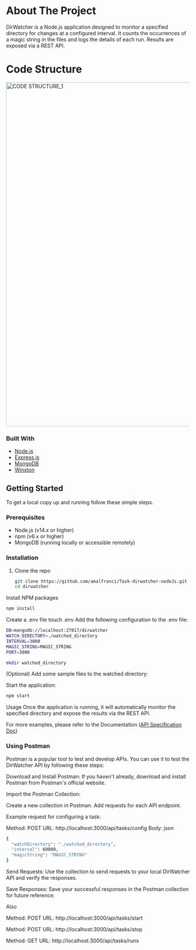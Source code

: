 # About The Project

DirWatcher is a Node.js application designed to monitor a specified directory for changes at a configured interval. It counts the occurrences of a magic string in the files and logs the details of each run. Results are exposed via a REST API.


# Code Structure

<img width="941" alt="CODE STRUCTURE_1" src="https://github.com/amalfranci/Task-dirwatcher-nodeJs/assets/65619344/47eb1a94-c44c-4adf-a31e-273ed1f6ffec">



### Built With

* [Node.js](https://nodejs.org/)
* [Express.js](https://expressjs.com/)
* [MongoDB](https://www.mongodb.com/)
* [Winston](https://github.com/winstonjs/winston)



<!-- GETTING STARTED -->
## Getting Started

To get a local copy up and running follow these simple steps.

### Prerequisites

* Node.js (v14.x or higher)
* npm (v6.x or higher)
* MongoDB (running locally or accessible remotely)

### Installation

1. Clone the repo
   ```sh
   git clone https://github.com/amalfranci/Task-dirwatcher-nodeJs.git
   cd dirwatcher
Install NPM packages

```sh
npm install
```
Create a .env file
touch .env
Add the following configuration to the .env file:

```sh
DB=mongodb://localhost:27017/dirwatcher
WATCH_DIRECTORY=./watched_directory
INTERVAL=3000
MAGIC_STRING=MAGIC_STRING
PORT=3000
```


```sh
mkdir watched_directory
```
(Optional) Add some sample files to the watched directory:


Start the application:

```sh
npm start
```

<!-- USAGE -->
Usage
Once the application is running, it will automatically monitor the specified directory and expose the results via the REST API.

For more examples, please refer to the Documentation ([API Specification Doc](https://docs.google.com/document/d/1DplxnKj0by-YCNaV7KEdKjuS0DCNcOPE/edit?usp=sharing&ouid=108635337891655763555&rtpof=true&sd=true))

### Using Postman

Postman is a popular tool to test and develop APIs. You can use it to test the DirWatcher API by following these steps:

Download and Install Postman: If you haven't already, download and install Postman from Postman's official website.

Import the Postman Collection:

Create a new collection in Postman.
Add requests for each API endpoint.

Example request for configuring a task:

Method: POST
URL: http://localhost:3000/api/tasks/config
Body:
json

```sh
{
  "watchDirectory": "./watched_directory",
  "interval": 60000,
  "magicString": "MAGIC_STRING"
}
```

Send Requests: Use the collection to send requests to your local DirWatcher API and verify the responses.

Save Responses: Save your successful responses in the Postman collection for future reference.

Also 

Method: POST
URL: http://localhost:3000/api/tasks/start

Method: POST
URL: http://localhost:3000/api/tasks/stop

Method: GET
URL: http://localhost:3000/api/tasks/runs






